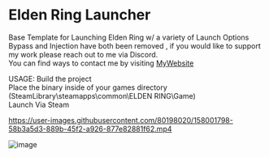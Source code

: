 # Elden Ring Launcher
Base Template for Launching Elden Ring w/ a variety of Launch Options  
Bypass and Injection have both been removed , if you would like to support my work please reach out to me via Discord.  
You can find ways to contact me by visiting [MyWebsite](http://www.nightfyre.tk)

USAGE:
Build the project  
Place the binary inside of your games directory (SteamLibrary\steamapps\common\ELDEN RING\Game)  
Launch Via Steam  

https://user-images.githubusercontent.com/80198020/158001798-58b3a5d3-889b-45f2-a926-877e82881f62.mp4

![image](https://user-images.githubusercontent.com/80198020/158002510-b04ceec9-7f97-4bff-8d1c-a2dc34fa41ba.png)
